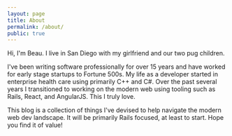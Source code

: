 ```yaml
---
layout: page
title: About
permalink: /about/
public: true
---
```


Hi, I'm Beau.  I live in San Diego with my girlfriend and our two pug children.

I've been writing software professionally for over 15 years and have worked for early stage startups to Fortune 500s.  My life as a developer started in enterprise health care using primarily C++ and C#.  Over the past several years I transitioned to working on the modern web using tooling such as Rails, React, and AngularJS.  This I truly love.

This blog is a collection of things I've devised to help navigate the modern web dev landscape.  It will be primarily Rails focused, at least to start.  Hope you find it of value!
